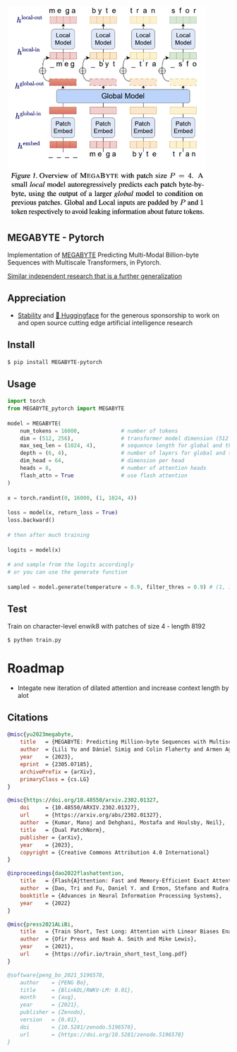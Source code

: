 <img src="./MEGABYTE.png" width="450px"></img>

## MEGABYTE - Pytorch

Implementation of <a href="https://arxiv.org/abs/2305.07185">MEGABYTE</a> Predicting Multi-Modal Billion-byte Sequences with Multiscale Transformers, in Pytorch.



<a href="https://github.com/lucidrains/simple-hierarchical-transformer">Similar independent research that is a further generalization</a>

## Appreciation

- <a href="https://stability.ai/">Stability</a> and <a href="https://huggingface.co/">🤗 Huggingface</a> for the generous sponsorship to work on and open source cutting edge artificial intelligence research

## Install

```bash
$ pip install MEGABYTE-pytorch
```

## Usage

```python
import torch
from MEGABYTE_pytorch import MEGABYTE

model = MEGABYTE(
    num_tokens = 16000,             # number of tokens
    dim = (512, 256),               # transformer model dimension (512 for coarsest, 256 for fine in this example)
    max_seq_len = (1024, 4),        # sequence length for global and then local. this can be more than 2
    depth = (6, 4),                 # number of layers for global and then local. this can be more than 2, but length must match the max_seq_len's
    dim_head = 64,                  # dimension per head
    heads = 8,                      # number of attention heads
    flash_attn = True               # use flash attention
)

x = torch.randint(0, 16000, (1, 1024, 4))

loss = model(x, return_loss = True)
loss.backward()

# then after much training

logits = model(x)

# and sample from the logits accordingly
# or you can use the generate function

sampled = model.generate(temperature = 0.9, filter_thres = 0.9) # (1, 1024, 4)
```

## Test

Train on character-level enwik8 with patches of size 4 - length 8192

```bash
$ python train.py
```


# Roadmap 

* Integate new iteration of dilated attention and increase context length by alot

## Citations

```bibtex
@misc{yu2023megabyte,
    title   = {MEGABYTE: Predicting Million-byte Sequences with Multiscale Transformers}, 
    author  = {Lili Yu and Dániel Simig and Colin Flaherty and Armen Aghajanyan and Luke Zettlemoyer and Mike Lewis},
    year    = {2023},
    eprint  = {2305.07185},
    archivePrefix = {arXiv},
    primaryClass = {cs.LG}
}
```

```bibtex
@misc{https://doi.org/10.48550/arxiv.2302.01327,
    doi     = {10.48550/ARXIV.2302.01327},
    url     = {https://arxiv.org/abs/2302.01327},
    author  = {Kumar, Manoj and Dehghani, Mostafa and Houlsby, Neil},
    title   = {Dual PatchNorm},
    publisher = {arXiv},
    year    = {2023},
    copyright = {Creative Commons Attribution 4.0 International}
}
```

```bibtex
@inproceedings{dao2022flashattention,
    title   = {Flash{A}ttention: Fast and Memory-Efficient Exact Attention with {IO}-Awareness},
    author  = {Dao, Tri and Fu, Daniel Y. and Ermon, Stefano and Rudra, Atri and R{\'e}, Christopher},
    booktitle = {Advances in Neural Information Processing Systems},
    year    = {2022}
}
```

```bibtex
@misc{press2021ALiBi,
    title   = {Train Short, Test Long: Attention with Linear Biases Enable Input Length Extrapolation},
    author  = {Ofir Press and Noah A. Smith and Mike Lewis},
    year    = {2021},
    url     = {https://ofir.io/train_short_test_long.pdf}
}
```

```bibtex
@software{peng_bo_2021_5196578,
    author    = {PENG Bo},
    title     = {BlinkDL/RWKV-LM: 0.01},
    month     = {aug},
    year      = {2021},
    publisher = {Zenodo},
    version   = {0.01},
    doi       = {10.5281/zenodo.5196578},
    url       = {https://doi.org/10.5281/zenodo.5196578}
}
```
